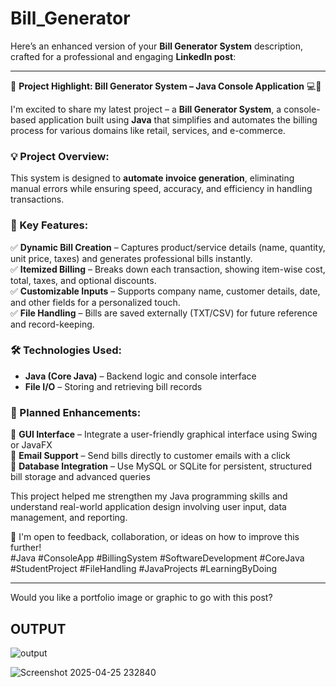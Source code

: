 # Bill_Generator

Here’s an enhanced version of your **Bill Generator System** description, crafted for a professional and engaging **LinkedIn post**:

---

🚀 **Project Highlight: Bill Generator System – Java Console Application** 💻🧾

I'm excited to share my latest project – a **Bill Generator System**, a console-based application built using **Java** that simplifies and automates the billing process for various domains like retail, services, and e-commerce.

### 💡 Project Overview:
This system is designed to **automate invoice generation**, eliminating manual errors while ensuring speed, accuracy, and efficiency in handling transactions.

### 🔧 Key Features:
✅ **Dynamic Bill Creation** – Captures product/service details (name, quantity, unit price, taxes) and generates professional bills instantly.  
✅ **Itemized Billing** – Breaks down each transaction, showing item-wise cost, total, taxes, and optional discounts.  
✅ **Customizable Inputs** – Supports company name, customer details, date, and other fields for a personalized touch.  
✅ **File Handling** – Bills are saved externally (TXT/CSV) for future reference and record-keeping.

### 🛠️ Technologies Used:
- **Java (Core Java)** – Backend logic and console interface  
- **File I/O** – Storing and retrieving bill records

### 🌟 Planned Enhancements:
📌 **GUI Interface** – Integrate a user-friendly graphical interface using Swing or JavaFX  
📌 **Email Support** – Send bills directly to customer emails with a click  
📌 **Database Integration** – Use MySQL or SQLite for persistent, structured bill storage and advanced queries

This project helped me strengthen my Java programming skills and understand real-world application design involving user input, data management, and reporting.

🔗 I'm open to feedback, collaboration, or ideas on how to improve this further!  
#Java #ConsoleApp #BillingSystem #SoftwareDevelopment #CoreJava #StudentProject #FileHandling #JavaProjects #LearningByDoing

---

Would you like a portfolio image or graphic to go with this post?

OUTPUT
----------------------------------------------------------
![output](https://github.com/user-attachments/assets/c487989f-af15-4e75-8336-499edaee53ed)


![Screenshot 2025-04-25 232840](https://github.com/user-attachments/assets/ccd5d6ae-fd65-4ac7-a3b8-d1a4fedd690d)
